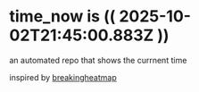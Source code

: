 # time_now is (( 2025-10-02T21:45:00.883Z ))

an automated repo that shows the currnent time

inspired by [breakingheatmap](https://github.com/breakingheatmap/breakingheatmap)